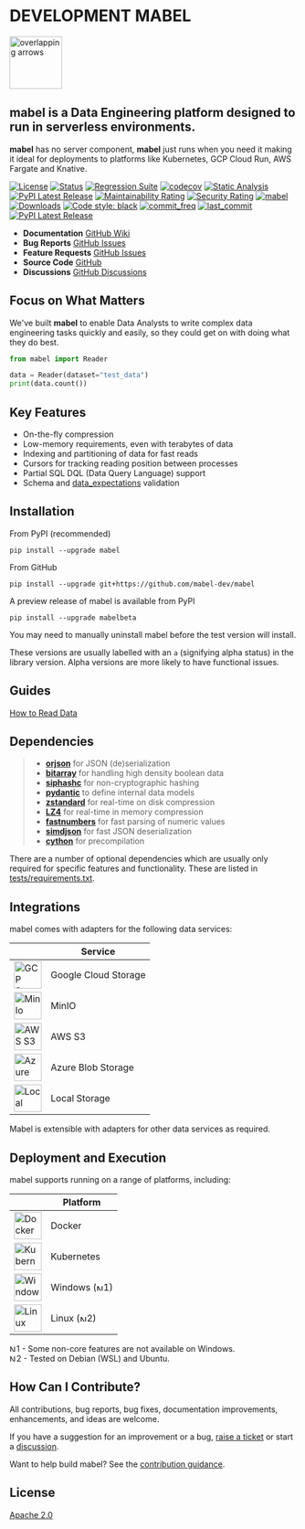 # DEVELOPMENT MABEL

<img align="centre" alt="overlapping arrows" height="92" src="icons/mabel.svg" />

## mabel is a Data Engineering platform designed to run in serverless environments.

**mabel** has no server component, **mabel** just runs when you need it making it ideal
for deployments to platforms like Kubernetes, GCP Cloud Run, AWS Fargate and Knative.

[![License](https://img.shields.io/badge/License-Apache%202.0-blue.svg)](https://github.com/mabel-dev/mabel/blob/master/LICENSE)
[![Status](https://img.shields.io/badge/status-beta-yellowgreen)](https://github.com/mabel-dev/mabel)
[![Regression Suite](https://github.com/mabel-dev/mabel/actions/workflows/regression_suite.yaml/badge.svg?style=flat-square)](https://github.com/mabel-dev/mabel/actions/workflows/regression_suite.yaml)
[![codecov](https://codecov.io/gh/mabel-dev/mabel/branch/main/graph/badge.svg?token=CYD6E4PPKR&style=flat-square)](https://codecov.io/gh/mabl-dev/mabel)
[![Static Analysis](https://github.com/mabel-dev/mabel/actions/workflows/static_analysis.yml/badge.svg?style=flat-square)](https://github.com/mabel-dev/mabel/actions/workflows/static_analysis.yml)
[![PyPI Latest Release](https://img.shields.io/pypi/v/mabel.svg)](https://pypi.org/project/mabel/)
[![Maintainability Rating](https://sonarcloud.io/api/project_badges/measure?project=joocer_mabel&metric=sqale_rating&style=flat-square)](https://sonarcloud.io/dashboard?id=joocer_mabel)
[![Security Rating](https://sonarcloud.io/api/project_badges/measure?project=joocer_mabel&metric=security_rating&style=flat-square)](https://sonarcloud.io/dashboard?id=joocer_mabel)
[![mabel](https://snyk.io/advisor/python/mabel/badge.svg?style=flat-square)](https://snyk.io/advisor/python/mabel)
[![Downloads](https://pepy.tech/badge/mabel?style=flat-square)](https://pepy.tech/project/mabel)
[![Code style: black](https://img.shields.io/badge/code%20style-black-000000.svg?style=flat-square)](https://github.com/psf/black)
[![commit_freq](https://img.shields.io/github/commit-activity/m/mabel-dev/mabel)](https://github.com/mabel-dev/mabel/commits)
[![last_commit](https://img.shields.io/github/last-commit/mabel-dev/mabel)](https://github.com/mabel-dev/mabel/commits)
[![PyPI Latest Release](https://img.shields.io/badge/Python-3.7%20%7C%203.8%20%7C%203.9-blue)](https://pypi.org/project/mabel/)


- **Documentation** [GitHub Wiki](https://github.com/mabel-dev/mabel/wiki)  
- **Bug Reports** [GitHub Issues](https://github.com/mabel-dev/mabel/issues/new/choose)  
- **Feature Requests** [GitHub Issues](https://github.com/mabel-dev/mabel/issues/new/choose)  
- **Source Code**  [GitHub](https://github.com/mabel-dev/mabel)  
- **Discussions** [GitHub Discussions](https://github.com/mabel-dev/mabel/discussions)

## Focus on What Matters

We've built **mabel** to enable Data Analysts to write complex data engineering tasks
quickly and easily, so they could get on with doing what they do best.

~~~python
from mabel import Reader

data = Reader(dataset="test_data")
print(data.count())
~~~

## Key Features

-  On-the-fly compression
-  Low-memory requirements, even with terabytes of data
-  Indexing and partitioning of data for fast reads 
-  Cursors for tracking reading position between processes 
-  Partial SQL DQL (Data Query Language) support 
-  Schema and [data_expectations](https://github.com/joocer/data_expectations) validation

## Installation

From PyPI (recommended)
~~~
pip install --upgrade mabel
~~~
From GitHub
~~~
pip install --upgrade git+https://github.com/mabel-dev/mabel
~~~

A preview release of mabel is available from PyPI
~~~
pip install --upgrade mabelbeta
~~~
You may need to manually uninstall mabel before the test version will install.

These versions are usually labelled with an `a` (signifying alpha status) in the
library version. Alpha versions are more likely to have functional issues.


## Guides

[How to Read Data](https://github.com/mabel-dev/mabel/wiki/how_to_read_a_dataset)

## Dependencies

>-  **[orjson](https://github.com/ijl/orjson)** for JSON (de)serialization
>-  **[bitarray](https://github.com/ilanschnell/bitarray)** for handling high density boolean data
>-  **[siphashc](https://github.com/WeblateOrg/siphashc)** for non-cryptographic hashing
>-  **[pydantic](https://pydantic-docs.helpmanual.io/)** to define internal data models  
>-  **[zstandard](https://github.com/indygreg/python-zstandard)** for real-time on disk compression
>-  **[LZ4](https://github.com/python-lz4/python-lz4)** for real-time in memory compression
>-  **[fastnumbers](https://github.com/SethMMorton/fastnumbers)** for fast parsing of numeric values
>-  **[simdjson](https://pysimdjson.tkte.ch/index.html)** for fast JSON deserialization
>-  **[cython](https://cython.readthedocs.io/en/latest/index.html#)** for precompilation


There are a number of optional dependencies which are usually only required for
specific features and functionality. These are listed in [tests/requirements.txt](https://github.com/mabel-dev/mabel/blob/main/tests/requirements.txt).

## Integrations

mabel comes with adapters for the following data services:

|   | Service |
|-- |-- |
| <img align="centre" alt="GCP Storage" height="48" src="icons/gcs-logo.png" /> | Google Cloud Storage |
| <img align="centre" alt="MinIo" height="48" src="icons/minio-logo.png" /> | MinIO |
| <img align="centre" alt="AWS S3" height="48" src="icons/s3-logo.png" /> | AWS S3 | 
| <img align="centre" alt="Azure" height="48" src="icons/azure.svg" /> | Azure Blob Storage |
| <img align="centre" alt="Local" height="48" src="icons/local-storage.png" /> | Local Storage |

Mabel is extensible with adapters for other data services as required.

## Deployment and Execution

mabel supports running on a range of platforms, including:

|   | Platform |
|-- |-- |
| <img align="centre" alt="Docker" height="48" src="icons/docker-logo.png" /> | Docker
| <img align="centre" alt="Kubernetes" height="48" src="icons/kubernetes-logo.svg" /> | Kubernetes
| <img align="centre" alt="Windows" height="48" src="icons/windows-logo.png" /> | Windows (<img align="centre" alt="Notice" height="12" src="icons/note.svg" />1)
| <img align="centre" alt="Linux" height="48" src="icons/linux-logo.jpg" /> | Linux (<img align="centre" alt="Notice" height="12" src="icons/note.svg" />2)

<img align="centre" alt="Notice" height="12" src="icons/note.svg" />1 - Some non-core features are not available on Windows.  
<img align="centre" alt="Notice" height="12" src="icons/note.svg" />2 - Tested on Debian (WSL) and Ubuntu.

## How Can I Contribute?

All contributions, bug reports, bug fixes, documentation improvements,
enhancements, and ideas are welcome.

If you have a suggestion for an improvement or a bug, 
[raise a ticket](https://github.com/mabel-dev/mabel/issues/new/choose) or start a
[discussion](https://github.com/mabel-dev/mabel/discussions).

Want to help build mabel? See the [contribution guidance](https://github.com/mabel-dev/mabel/blob/main/.github/CONTRIBUTING.md).

## License

[Apache 2.0](LICENSE)
